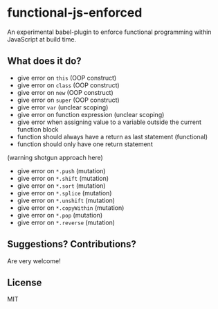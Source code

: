 functional-js-enforced
===
An experimental babel-plugin to enforce functional programming within JavaScript at build time.

What does it do?
---
- give error on `this` (OOP construct)
- give error on `class` (OOP construct)
- give error on `new` (OOP construct)
- give error on `super` (OOP construct)
- give error `var` (unclear scoping)
- give error on function expression (unclear scoping)
- give error when assigning value to a variable outside the current function block
- function should always have a return as last statement (functional)
- function should only have one return statement

(warning shotgun approach here)
- give error on `*.push` (mutation)
- give error on `*.shift`  (mutation)
- give error on `*.sort` (mutation)
- give error on `*.splice` (mutation)
- give error on `*.unshift` (mutation)
- give error on `*.copyWithin` (mutation)
- give error on `*.pop` (mutation)
- give error on `*.reverse` (mutation)

Suggestions? Contributions?
---
Are very welcome!

License
---
MIT